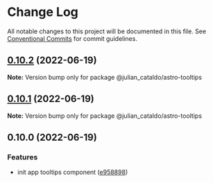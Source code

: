 # Change Log

All notable changes to this project will be documented in this file.
See [Conventional Commits](https://conventionalcommits.org) for commit guidelines.

## [0.10.2](https://github.com/JulianCataldo/astro/compare/@julian_cataldo/astro-tooltips@0.10.1...@julian_cataldo/astro-tooltips@0.10.2) (2022-06-19)

**Note:** Version bump only for package @julian_cataldo/astro-tooltips





## [0.10.1](https://github.com/JulianCataldo/astro/compare/@julian_cataldo/astro-tooltips@0.10.0...@julian_cataldo/astro-tooltips@0.10.1) (2022-06-19)

**Note:** Version bump only for package @julian_cataldo/astro-tooltips





## 0.10.0 (2022-06-19)


### Features

* init app tooltips component ([e958898](https://github.com/JulianCataldo/astro/commit/e958898e2946672378c1e73dfab48867fdd6804f))
